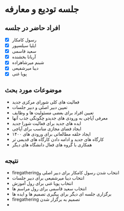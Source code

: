 # جلسه تودیع و معارفه

## افراد حاضر در جلسه
- [x] رسول کامکار
- [x] ایلیا سیلسپور
- [x] سعید قاسمی
- [x] آریانا بخشنده
- [x] شبنم میرشاهزاده
- [x] دیبا میرشفیعی
- [x] پویا غنی
## موضوعات مورد بحث
* فعالیت های کلی شورای مرکزی جدید
* تعیین دبیر اصلی و دبیر جلسات
* تعیین افراد برای بعضی مسئولیت ها و وظایف
* معرفی آپاچی به ورودی های جدیدو چگونگی جذب آنها
* ایده های جدید برای فعالیت شورا جدید
* ایجاد فضای مجازی مناسب برای آپاچی
* ایجاد حلقه مطالعاتی برای ورودی های ۱۴۰۰
* کارگاه های جدید و ادامه دادن کارگاه های قدیمی تر
* همکاری با گروه های فعال دانشگاه های دیگر
## نتیجه
* firegatheringانتخاب شدن رسول کامکار برای دبیر اصلی و
* انتخاب دیبا میرشفیعی برای دبیر جلسات
* انتخاب پویا غنی برای رول آموزش
* انتخاب سعید قاسمی برای رول مراسم ها
* برگزاری جلسه ای دیگر برای پیگیری تصمیم ها و ایده ها
* firegathering تصمیم به برگزار شدن
* 
